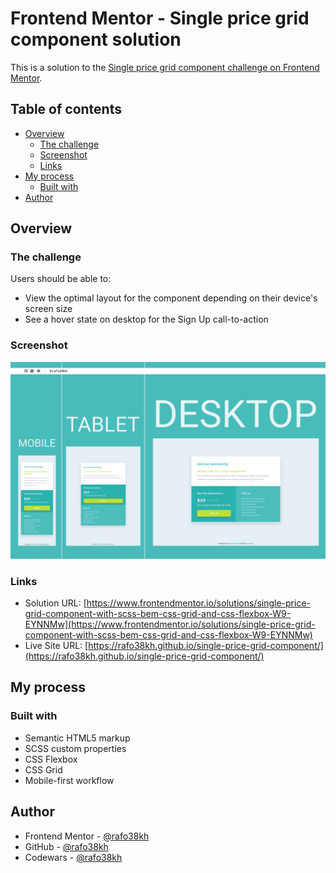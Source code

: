 # Frontend Mentor - Single price grid component solution

This is a solution to the [Single price grid component challenge on Frontend Mentor](https://www.frontendmentor.io/challenges/single-price-grid-component-5ce41129d0ff452fec5abbbc).

## Table of contents

- [Overview](#overview)
  - [The challenge](#the-challenge)
  - [Screenshot](#screenshot)
  - [Links](#links)
- [My process](#my-process)
  - [Built with](#built-with)
- [Author](#author)

## Overview

### The challenge

Users should be able to:

- View the optimal layout for the component depending on their device's screen size
- See a hover state on desktop for the Sign Up call-to-action

### Screenshot

![screenshot](./images/screenshot.png)

### Links

- Solution URL: [https://www.frontendmentor.io/solutions/single-price-grid-component-with-scss-bem-css-grid-and-css-flexbox-W9-EYNNMw](https://www.frontendmentor.io/solutions/single-price-grid-component-with-scss-bem-css-grid-and-css-flexbox-W9-EYNNMw)
- Live Site URL: [https://rafo38kh.github.io/single-price-grid-component/](https://rafo38kh.github.io/single-price-grid-component/)

## My process

### Built with

- Semantic HTML5 markup
- SCSS custom properties
- CSS Flexbox
- CSS Grid
- Mobile-first workflow

## Author

- Frontend Mentor - [@rafo38kh](https://www.frontendmentor.io/profile/rafo38kh)
- GitHub - [@rafo38kh](https://github.com/rafo38kh)
- Codewars - [@rafo38kh](https://www.codewars.com/users/rafo38kh)
